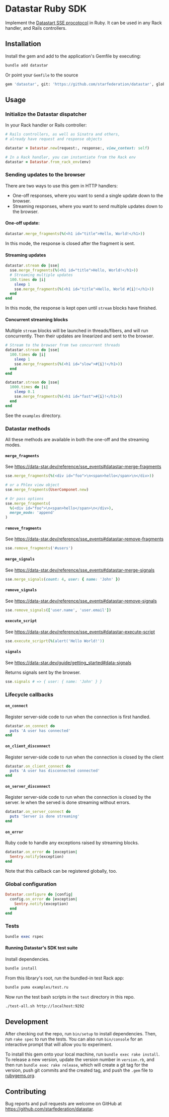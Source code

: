 # Datastar Ruby SDK

Implement the [Datastart SSE procotocol](https://data-star.dev/reference/sse_events) in Ruby. It can be used in any Rack handler, and Rails controllers.

## Installation

Install the gem and add to the application's Gemfile by executing:

```bash
bundle add datastar
```

Or point your `Gemfile` to the source

```bash
gem 'datastar', git: 'https://github.com/starfederation/datastar', glob: 'sdk/ruby/*.gemspec'
```

## Usage

### Initialize the Datastar dispatcher

In your Rack handler or Rails controller:

```ruby
# Rails controllers, as well as Sinatra and others, 
# already have request and response objects

datastar = Datastar.new(request:, response:, view_context: self)

# In a Rack handler, you can instantiate from the Rack env
datastar = Datastar.from_rack_env(env)
```

### Sending updates to the browser

There are two ways to use this gem in HTTP handlers:

* One-off responses, where you want to send a single update down to the browser.
* Streaming responses, where you want to send multiple updates down to the browser.

#### One-off update:

```ruby
datastar.merge_fragments(%(<h1 id="title">Hello, World!</h1>))
```
In this mode, the response is closed after the fragment is sent.

#### Streaming updates

```ruby
datastar.stream do |sse|
  sse.merge_fragments(%(<h1 id="title">Hello, World!</h1>))
  # Streaming multiple updates
  100.times do |i|
    sleep 1
    sse.merge_fragments(%(<h1 id="title">Hello, World #{i}!</h1>))
  end
end
```
In this mode, the response is kept open until `stream` blocks have finished.

#### Concurrent streaming blocks

Multiple `stream` blocks will be launched in threads/fibers, and will run concurrently.
Then their updates are linearized and sent to the browser.

```ruby
# Stream to the browser from two concurrent threads
datastar.stream do |sse|
  100.times do |i|
    sleep 1
    sse.merge_fragments(%(<h1 id="slow">#{i}!</h1>))
  end
end

datastar.stream do |sse|
  1000.times do |i|
    sleep 0.1
    sse.merge_fragments(%(<h1 id="fast">#{i}!</h1>))
  end
end
```

See the `examples` directory.

### Datastar methods

All these methods are available in both the one-off and the streaming modes.

#### `merge_fragments`
See https://data-star.dev/reference/sse_events#datastar-merge-fragments

```ruby
sse.merge_fragments(%(<div id="foo">\n<span>hello</span>\n</div>))

# or a Phlex view object
sse.merge_fragments(UserComponet.new)

# Or pass options
sse.merge_fragments(
  %(<div id="foo">\n<span>hello</span>\n</div>),
  merge_mode: 'append'
)
```

#### `remove_fragments`
 See https://data-star.dev/reference/sse_events#datastar-remove-fragments

```ruby
sse.remove_fragments('#users')
```

#### `merge_signals`
 See https://data-star.dev/reference/sse_events#datastar-merge-signals

```ruby
sse.merge_signals(count: 4, user: { name: 'John' })
```

#### `remove_signals`
 See https://data-star.dev/reference/sse_events#datastar-remove-signals

```ruby
sse.remove_signals(['user.name', 'user.email'])
```

#### `execute_script`
See https://data-star.dev/reference/sse_events#datastar-execute-script

```ruby
sse.execute_scriprt(%(alert('Hello World!'))
 ```

#### `signals`
See https://data-star.dev/guide/getting_started#data-signals

Returns signals sent by the browser.

```ruby
sse.signals # => { user: { name: 'John' } }
 ```

### Lifecycle callbacks

#### `on_connect`
Register server-side code to run when the connection is first handled.

```ruby
datastar.on_connect do
  puts 'A user has connected'
end
```

#### `on_client_disconnect`
Register server-side code to run when the connection is closed by the client

```ruby
datastar.on_client_connect do
  puts 'A user has disconnected connected'
end
```

#### `on_server_disconnect`
Register server-side code to run when the connection is closed by the server.
Ie when the served is done streaming without errors.

```ruby
datastar.on_server_connect do
  puts 'Server is done streaming'
end
```

#### `on_error`
Ruby code to handle any exceptions raised by streaming blocks.

```ruby
datastar.on_error do |exception|
  Sentry.notify(exception)
end
```
Note that this callback can be registered globally, too.

### Global configuration

```ruby
Datastar.configure do |config|
  config.on_error do |exception|
    Sentry.notify(exception)
  end
end
```

### Tests

```ruby
bundle exec rspec
```

#### Running Datastar's SDK test suite

Install dependencies.
```bash
bundle install
```

From this library's root, run the bundled-in test Rack app:

```bash
bundle puma examples/test.ru
```

Now run the test bash scripts in the `test` directory in this repo.

```bash
./test-all.sh http://localhost:9292
```

## Development

After checking out the repo, run `bin/setup` to install dependencies. Then, run `rake spec` to run the tests. You can also run `bin/console` for an interactive prompt that will allow you to experiment.

To install this gem onto your local machine, run `bundle exec rake install`. To release a new version, update the version number in `version.rb`, and then run `bundle exec rake release`, which will create a git tag for the version, push git commits and the created tag, and push the `.gem` file to [rubygems.org](https://rubygems.org).

## Contributing

Bug reports and pull requests are welcome on GitHub at https://github.com/starfederation/datastar.
